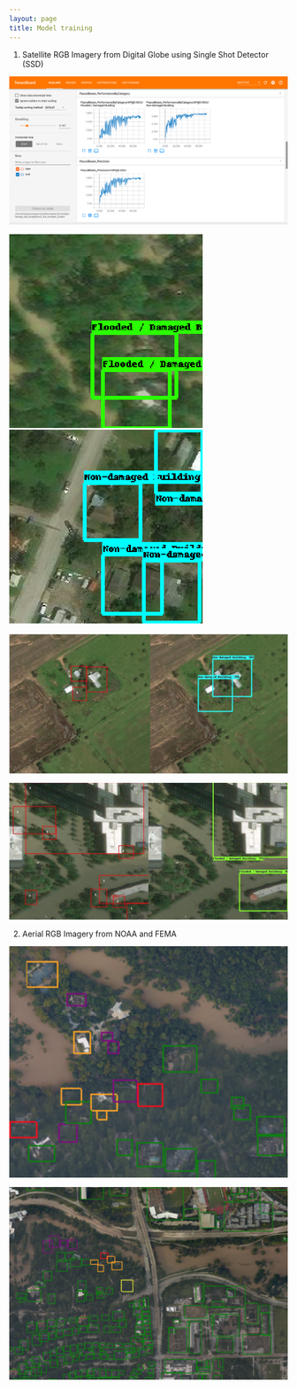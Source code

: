 ```yaml
---
layout: page
title: Model training
---
```

1. Satellite RGB Imagery from Digital Globe using Single Shot Detector (SSD)

![Tensorboard output](tensorboard-sat.png)

![Damaged](damaged-sat.png)![Undamaged](undamaged-sat.png)

![groundtruth_test1](groundtruth_test1.png)

![groundtruth_test2](groundtruth_test2.png)

2. Aerial RGB Imagery from NOAA and FEMA

![NOAA5class](NOAA5class.png)

![NOAA5class2](NOAA5class2.png)
